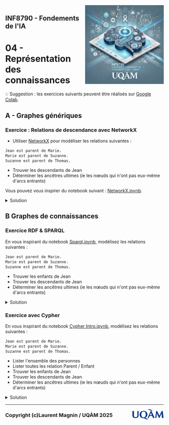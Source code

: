 <img style="float: right;" src="../../images/image_inf8790.png" alt="image_inf8790" width="250"/>

## INF8790 - Fondements de l'IA
# 04 - Représentation des connaissances

:bulb: Suggestion : les exercices suivants peuvent être réalisés sur [Google Colab](https://colab.google).

## A - Graphes génériques

### Exercice : Relations de descendance avec NetworkX

- Utiliser [NetworkX](https://networkx.org) pour modéliser les relations suivantes :

```script
Jean est parent de Marie.
Marie est parent de Suzanne.
Suzanne est parent de Thomas.
```

- Trouver les descendants de Jean
- Déterminer les ancêtres ultimes (ie les nœuds qui n'ont pas eux-même d'arcs entrants)

Vous pouvez vous inspirer du notebook suivant : [NetworkX.ipynb](https://colab.research.google.com/github/jdwittenauer/ipython-notebooks/blob/master/notebooks/libraries/NetworkX.ipynb).

<details>
  <summary>Solution</summary>
  <a href="https://colab.research.google.com/drive/1ljCIJi2IbDJjWm71vrSMKjFuKZ793X6C?usp=sharing">inf8790_networkx.ipynb</a>
</details>

## B Graphes de connaissances

### Exercice RDF & SPARQL

En vous inspirant du notebook [Sparql.ipynb](https://colab.research.google.com/github/joerg84/Graph_Powered_ML_Workshop/blob/master/Sparql.ipynb), modélisez les relations suivantes :

```script
Jean est parent de Marie.
Marie est parent de Suzanne.
Suzanne est parent de Thomas.
```

- Trouver les enfants de Jean
- Trouver les descendants de Jean
- Déterminer les ancêtres ultimes (ie les nœuds qui n'ont pas eux-même d'arcs entrants)

<details>
  <summary>Solution</summary>
  <a href="https://colab.research.google.com/drive/1XCL3cgRhqS2DDAwsfQkVJgrZE58SkPdV?usp=sharing">inf8790_sparql.ipynb</a>
</details>

### Exercice avec Cypher

En vous inspirant du notebook [Cypher Intro.ipynb](https://colab.research.google.com/drive/1zgTCEOFdskYRQ45COYRww7sA6fTXE66S?usp=sharing), modélisez les relations suivantes :

```script
Jean est parent de Marie.
Marie est parent de Suzanne.
Suzanne est parent de Thomas.
```

- Lister l'ensemble des personnes
- Lister toutes les relation Parent / Enfant
- Trouver les enfants de Jean
- Trouver les descendants de Jean
- Déterminer les ancêtres ultimes (ie les nœuds qui n'ont pas eux-même d'arcs entrants)

<details>
  <summary>Solution</summary>
  <a href="https://colab.research.google.com/drive/1qNeiZmQd9k9MtiBBePj1vZNkP6pwxUTZ?usp=sharing">inf8790_cypher.ipynb</a>
</details>

--------------- 

<img style="float: right;" align="right" src="../../images/uqam.png" alt="uqàm" width="100"/>

### Copyright (c)Laurent Magnin / UQÀM 2025